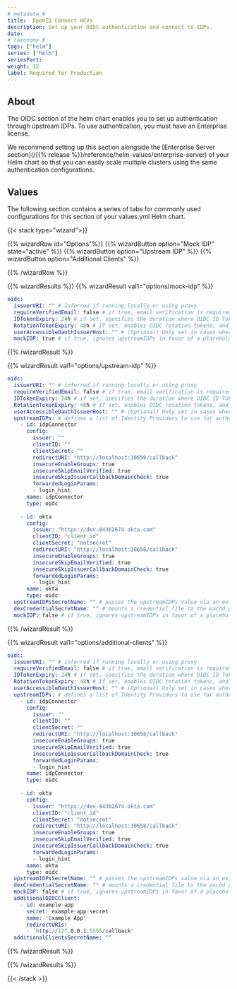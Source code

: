 ```yaml
---
# metadata # 
title:  OpenID Connect HCVs
description: Set up your OIDC authentication and connect to IDPs. 
date: 
# taxonomy #
tags: ["helm"]
series: ["helm"]
seriesPart:
weight: 12
label: Required for Production
--- 
```

## About 

The OIDC section of the helm chart enables you to set up authentication through upstream IDPs. To use authentication, you must have an Enterprise license. 

We recommend setting up this section alongside the [Enterprise Server section](/{{% release %}}/reference/helm-values/enterprise-server) of your Helm chart so that you can easily scale multiple clusters using the same authentication configurations.

## Values 

The following section contains a series of tabs for commonly used configurations for this section of your values.yml Helm chart. 

{{< stack type="wizard">}}

{{% wizardRow id="Options"%}}
{{% wizardButton option="Mock IDP" state="active" %}}
{{% wizardButton option="Upstream IDP" %}}
{{% wizardButton option="Additional Clients" %}}

{{% /wizardRow %}}

{{% wizardResults  %}}
{{% wizardResult val1="options/mock-idp" %}}

```s
oidc:
  issuerURI: "" # inferred if running locally or using proxy
  requireVerifiedEmail: false # if true, email verification is required to authenticate
  IDTokenExpiry: 24h # if set, specifies the duration where OIDC ID Tokens are valid; parsed into golang's time.Duration: https://pkg.go.dev/time#example-ParseDuration
  RotationTokenExpiry: 48h # If set, enables OIDC rotation tokens, and specifies the duration where they are valid.
  userAccessibleOauthIssuerHost: "" # (Optional) Only set in cases where the issuerURI is not user accessible (ie. localhost install)
  mockIDP: true # if true, ignores upstreamIDPs in favor of a placeholder IDP with the username/password of "admin"/"password"
```
{{% /wizardResult %}}

{{% wizardResult val1="options/upstream-idp" %}}

```s
oidc:
  issuerURI: "" # inferred if running locally or using proxy
  requireVerifiedEmail: false # if true, email verification is required to authenticate
  IDTokenExpiry: 24h # if set, specifies the duration where OIDC ID Tokens are valid; parsed into golang's time.Duration: https://pkg.go.dev/time#example-ParseDuration
  RotationTokenExpiry: 48h # If set, enables OIDC rotation tokens, and specifies the duration where they are valid.
  userAccessibleOauthIssuerHost: "" # (Optional) Only set in cases where the issuerURI is not user accessible (ie. localhost install)
  upstreamIDPs: # defines a list of Identity Providers to use for authentication.  https://dexidp.io/docs/connectors/
    - id: idpConnector
      config:
        issuer: ""
        clientID: ""
        clientSecret: ""
        redirectURI: "http://localhost:30658/callback"
        insecureEnableGroups: true
        insecureSkipEmailVerified: true
        insecureSkipIssuerCallbackDomainCheck: true
        forwardedLoginParams:
        - login_hint
      name: idpConnector
      type: oidc
  
    - id: okta
      config:
        issuer: "https://dev-84362674.okta.com"
        clientID: "client_id"
        clientSecret: "notsecret"
        redirectURI: "http://localhost:30658/callback"
        insecureEnableGroups: true
        insecureSkipEmailVerified: true
        insecureSkipIssuerCallbackDomainCheck: true
        forwardedLoginParams:
        - login_hint
      name: okta
      type: oidc
  upstreamIDPsSecretName: "" # passes the upstreamIDPs value via an existing k8s secret (key: `upstream-idps`)
  dexCredentialSecretName: "" # mounts a credential file to the pachd pod at /dexcreds/ (e.g., serviceAccountFilePath: /dexcreds/googleAuth.json); required for some dex configs like Google.
  mockIDP: false # if true, ignores upstreamIDPs in favor of a placeholder IDP with the username/password of "admin"/"password"
```
{{% /wizardResult %}}

{{% wizardResult val1="options/additional-clients" %}}

```s
oidc:
  issuerURI: "" # inferred if running locally or using proxy
  requireVerifiedEmail: false # if true, email verification is required to authenticate
  IDTokenExpiry: 24h # if set, specifies the duration where OIDC ID Tokens are valid; parsed into golang's time.Duration: https://pkg.go.dev/time#example-ParseDuration
  RotationTokenExpiry: 48h # If set, enables OIDC rotation tokens, and specifies the duration where they are valid.
  userAccessibleOauthIssuerHost: "" # (Optional) Only set in cases where the issuerURI is not user accessible (ie. localhost install)
  upstreamIDPs: # defines a list of Identity Providers to use for authentication.  https://dexidp.io/docs/connectors/
    - id: idpConnector
      config:
        issuer: ""
        clientID: ""
        clientSecret: ""
        redirectURI: "http://localhost:30658/callback"
        insecureEnableGroups: true
        insecureSkipEmailVerified: true
        insecureSkipIssuerCallbackDomainCheck: true
        forwardedLoginParams:
        - login_hint
      name: idpConnector
      type: oidc
  
    - id: okta
      config:
        issuer: "https://dev-84362674.okta.com"
        clientID: "client_id"
        clientSecret: "notsecret"
        redirectURI: "http://localhost:30658/callback"
        insecureEnableGroups: true
        insecureSkipEmailVerified: true
        insecureSkipIssuerCallbackDomainCheck: true
        forwardedLoginParams:
        - login_hint
      name: okta
      type: oidc
  upstreamIDPsSecretName: "" # passes the upstreamIDPs value via an existing k8s secret (key: `upstream-idps`)
  dexCredentialSecretName: "" # mounts a credential file to the pachd pod at /dexcreds/ (e.g., serviceAccountFilePath: /dexcreds/googleAuth.json); required for some dex configs like Google.
  mockIDP: false # if true, ignores upstreamIDPs in favor of a placeholder IDP with the username/password of "admin"/"password"
  additionalOIDCClient:
    - id: example-app
      secret: example-app-secret
      name: 'Example App'
      redirectURIs:
      - 'http://127.0.0.1:5555/callback'
  additionalClientsSecretName: ""
```
{{% /wizardResult %}}

{{% /wizardResults  %}}

{{< /stack >}}

